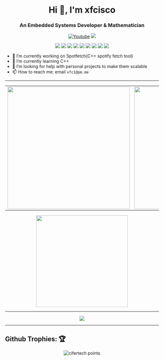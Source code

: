 <h1 align="center">Hi 👋, I'm xfcisco</h1>
<h3 align="center">An Embedded Systems Developer & Mathematician</h3>

<p align="center">
    <a href="https://www.youtube.com/channel/UCfhyTQpimu5Bp8Z4Q1rho1A?sub_confirmation=1" alt="Youtube Channel">
        <img alt="Youtube" title="Youtube" src="https://img.shields.io/badge/-Subscribe-red?style=for-the-badge&logo=youtube&logoColor=white" /></a>
    <a href="https://discord.gg/BJtTBNYHpp" alt="Programming and Linux Community">
        <img src="https://img.shields.io/discord/819650821314052106?color=7289DA&labelColor=4a64bd&logo=discord&logoColor=white&style=for-the-badge" /></a>
</p>

<p align="center">
    <img src="https://img.shields.io/badge/OS-Arco-informational?style=for-the-badge&logoColor=white&color=cyan" />
    <img src="https://img.shields.io/badge/WM-dwm-informational?style=for-the-badge&logoColor=white&color=#57BDDA" />
    <img src="https://img.shields.io/badge/Shell-Zsh-informational?style=for-the-badge&logoColor=white&color=#57BDDA" />
    <img src="https://img.shields.io/badge/Editor-Vim-informational?style=for-the-badge&logoColor=white&color=#57BDDA" />
    <img src="https://img.shields.io/badge/Language-C++-informational?style=for-the-badge&logoColor=white&color=#57BDDA" />
    <img src="https://img.shields.io/badge/Language-Rust-informational?style=for-the-badge&logoColor=white&color=#57BDDA" />
    <img src="https://img.shields.io/badge/Language-Python-informational?style=for-the-badge&logoColor=white&color=#57BDDA" />
    <img src="https://img.shields.io/badge/Language-Nodejs-informational?style=for-the-badge&logoColor=white&color=#57BDDA" />
    <img src="https://img.shields.io/badge/Language-C-informational?style=for-the-badge&logoColor=white&color=#57BDDA" />
</p>

- 🔭 I’m currently working on Spotfetch(C++ spotify fetch tool)
- 🌱 I’m currently learning C++
- 🤔 I’m looking for help with personal projects to make them scalable
- 📫 How to reach me: email `xfc1@pm.me`


---
<center>
    <table>
        <tr>
            <td>
                <img width="400px" align="center" src="https://github-readme-stats.vercel.app/api?username=xfcisco&show_icons=true&theme=react&hide_border=true" />
            </td>
            <td>
                <img width="400px" align="center" src="http://github-readme-streak-stats.herokuapp.com?user=xfcisco&theme=react&hide_border=true" />
            </td>
        </tr>
    </table>
</center>

<center>
    <img width="300px" align="center" src="https://github-readme-stats.vercel.app/api/top-langs/?username=xfcisco&hide_border=true&show_icons=true&no-frame=true&theme=react" />
</center>

---
<p align="center">
     <img src="https://dcbadge.vercel.app/api/shield/466533081327861770" />
</p>

---
## Github Trophies: 🏆️

<p align="center">
    <img src="https://github-profile-trophy.vercel.app/?username=xfcisco&theme=nord&hide_border=true&no-frame=true&row=1&column=7" alt="cifertech points"/>
</p>

